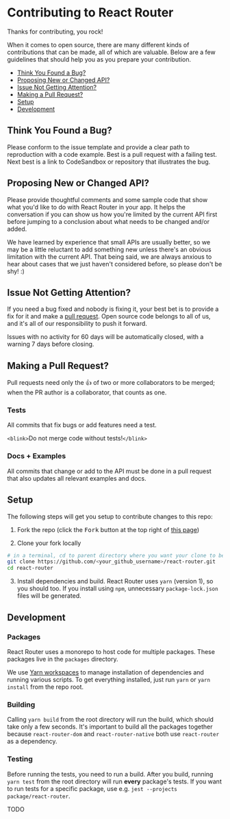 # Contributing to React Router

Thanks for contributing, you rock!

When it comes to open source, there are many different kinds of contributions that can be made, all of which are valuable. Below are a few guidelines that should help you as you prepare your contribution.

- [Think You Found a Bug?](#bug)
- [Proposing New or Changed API?](#api)
- [Issue Not Getting Attention?](#attention)
- [Making a Pull Request?](#pr)
- [Setup](#setup)
- [Development](#dev)

<a name="bug"></a>

## Think You Found a Bug?

Please conform to the issue template and provide a clear path to reproduction with a code example. Best is a pull request with a failing test. Next best is a link to CodeSandbox or repository that illustrates the bug.

<a name="api"></a>

## Proposing New or Changed API?

Please provide thoughtful comments and some sample code that show what you'd like to do with React Router in your app. It helps the conversation if you can show us how you're limited by the current API first before jumping to a conclusion about what needs to be changed and/or added.

We have learned by experience that small APIs are usually better, so we may be a little reluctant to add something new unless there's an obvious limitation with the current API. That being said, we are always anxious to hear about cases that we just haven't considered before, so please don't be shy! :)

<a name="attention"></a>

## Issue Not Getting Attention?

If you need a bug fixed and nobody is fixing it, your best bet is to provide a fix for it and make a [pull request](https://help.github.com/en/github/collaborating-with-issues-and-pull-requests/creating-a-pull-request). Open source code belongs to all of us, and it's all of our responsibility to push it forward.

Issues with no activity for 60 days will be automatically closed, with a warning 7 days before closing.

<a name="pr"></a>

## Making a Pull Request?

Pull requests need only the :+1: of two or more collaborators to be merged; when the PR author is a collaborator, that counts as one.

### Tests

All commits that fix bugs or add features need a test.

`<blink>`Do not merge code without tests!`</blink>`

### Docs + Examples

All commits that change or add to the API must be done in a pull request that also updates all relevant examples and docs.

<a name="setup"></a>

## Setup

The following steps will get you setup to contribute changes to this repo:

1. Fork the repo (click the <kbd>Fork</kbd> button at the top right of [this
   page](https://github.com/ReactTraining/react-router))

2. Clone your fork locally

```bash
# in a terminal, cd to parent directory where you want your clone to be, then
git clone https://github.com/<your_github_username>/react-router.git
cd react-router
```

3. Install dependencies and build. React Router uses `yarn` (version 1), so you
   should too. If you install using `npm`, unnecessary `package-lock.json` files
   will be generated.

<a name="dev"></a>

## Development

### Packages

React Router uses a monorepo to host code for multiple packages. These packages live in the `packages` directory.

We use [Yarn workspaces](https://legacy.yarnpkg.com/en/docs/workspaces/) to manage installation of dependencies and running various scripts. To get everything installed, just run `yarn` or `yarn install` from the repo root.

### Building

Calling `yarn build` from the root directory will run the build, which should take only a few seconds. It's important to build all the packages together because `react-router-dom` and `react-router-native` both use `react-router` as a dependency.

### Testing

Before running the tests, you need to run a build. After you build, running `yarn test` from the root directory will run **every** package's tests. If you want to run tests for a specific package, use e.g. `jest --projects package/react-router`.

TODO
